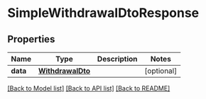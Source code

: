 # SimpleWithdrawalDtoResponse

## Properties
Name | Type | Description | Notes
------------ | ------------- | ------------- | -------------
**data** | [**WithdrawalDto**](WithdrawalDto.md) |  | [optional] 

[[Back to Model list]](../README.md#documentation-for-models) [[Back to API list]](../README.md#documentation-for-api-endpoints) [[Back to README]](../README.md)

